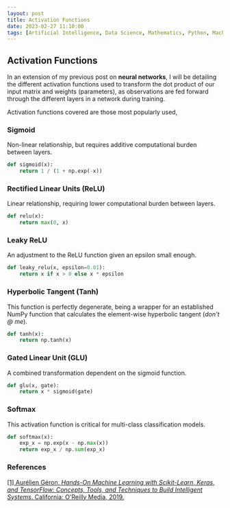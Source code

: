 ```yaml
---
layout: post
title: Activation Functions
date: 2023-02-27 11:10:00
tags: [Artificial Intelligence, Data Science, Mathematics, Python, Machine Learning, Statistics]
---
```

## Activation Functions

In an extension of my previous post on **neural networks**, I will be detailing the different activation functions used to transform the dot product of our input matrix and weights (parameters), as observations are fed forward through the different layers in a network during training.

Activation functions covered are those most popularly used, 

### Sigmoid

Non-linear relationship, but requires additive computational burden between layers.

```python
def sigmoid(x):
    return 1 / (1 + np.exp(-x))
```

### Rectified Linear Units (ReLU)

Linear relationship, requiring lower computational burden between layers.

```python
def relu(x):
    return max(0, x)
```

### Leaky ReLU

An adjustment to the ReLU function given an epsilon small enough.

```python
def leaky_relu(x, epsilon=0.01):
    return x if x > 0 else x * epsilon
```

### Hyperbolic Tangent (Tanh)

This function is perfectly degenerate, being a wrapper for an established NumPy function that calculates the element-wise hyperbolic tangent (*don't @ me*).

```python
def tanh(x):
    return np.tanh(x)
```

### Gated Linear Unit (GLU)

A combined transformation dependent on the sigmoid function.

```python
def glu(x, gate):
    return x * sigmoid(gate)
```

### Softmax

This activation function is critical for multi-class classification models.

```python
def softmax(x):
    exp_x = np.exp(x - np.max(x))
    return exp_x / np.sum(exp_x)
```

### References

[[1] Aurélien Géron, *Hands-On Machine Learning with Scikit-Learn, Keras, and TensorFlow: Concepts, Tools, and Techniques to Build Intelligent Systems*. California: O'Reilly Media, 2019.](https://www.amazon.com/Hands-Machine-Learning-Scikit-Learn-TensorFlow/dp/1492032646)
